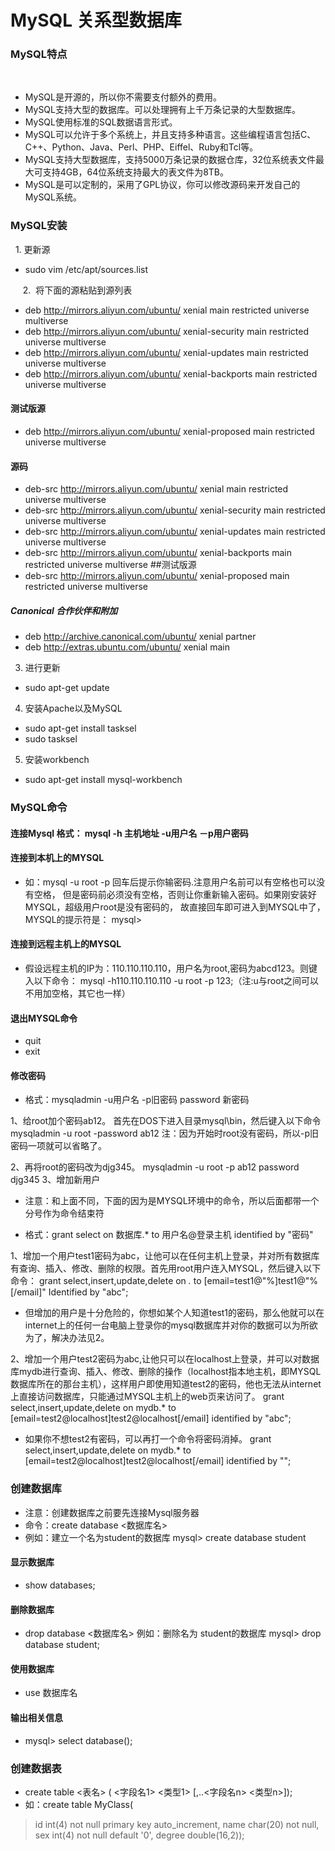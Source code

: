 # MySQL 关系型数据库
### MySQL特点   
   
   * MySQL是开源的，所以你不需要支付额外的费用。
   * MySQL支持大型的数据库。可以处理拥有上千万条记录的大型数据库。
   * MySQL使用标准的SQL数据语言形式。
   * MySQL可以允许于多个系统上，并且支持多种语言。这些编程语言包括C、C++、Python、Java、Perl、PHP、Eiffel、Ruby和Tcl等。
   * MySQL支持大型数据库，支持5000万条记录的数据仓库，32位系统表文件最大可支持4GB，64位系统支持最大的表文件为8TB。
   * MySQL是可以定制的，采用了GPL协议，你可以修改源码来开发自己的MySQL系统。
   


### MySQL安装

  1. 更新源
   * sudo vim /etc/apt/sources.list

       2.  将下面的源粘贴到源列表
  
  * deb http://mirrors.aliyun.com/ubuntu/ xenial main restricted universe multiverse
* deb http://mirrors.aliyun.com/ubuntu/ xenial-security main restricted universe multiverse
* deb http://mirrors.aliyun.com/ubuntu/ xenial-updates main restricted universe multiverse
* deb http://mirrors.aliyun.com/ubuntu/ xenial-backports main restricted universe multiverse
#### 测试版源
* deb http://mirrors.aliyun.com/ubuntu/ xenial-proposed main restricted universe multiverse
#### 源码
* deb-src http://mirrors.aliyun.com/ubuntu/ xenial main restricted universe multiverse
* deb-src http://mirrors.aliyun.com/ubuntu/ xenial-security main restricted universe multiverse
* deb-src http://mirrors.aliyun.com/ubuntu/ xenial-updates main restricted universe multiverse
* deb-src http://mirrors.aliyun.com/ubuntu/ xenial-backports main restricted universe multiverse
##测试版源
* deb-src http://mirrors.aliyun.com/ubuntu/ xenial-proposed main restricted universe multiverse
##### Canonical 合作伙伴和附加
* deb http://archive.canonical.com/ubuntu/ xenial partner
* deb http://extras.ubuntu.com/ubuntu/ xenial main

3. 进行更新
* sudo apt-get update 
4. 安装Apache以及MySQL
* sudo apt-get install tasksel
* sudo tasksel
5. 安装workbench
* sudo apt-get install mysql-workbench

### MySQL命令
#### 连接Mysql 格式： mysql -h 主机地址 -u用户名 －p用户密码
#### 连接到本机上的MYSQL
* 如：mysql -u root -p 回车后提示你输密码.注意用户名前可以有空格也可以没有空格，
但是密码前必须没有空格，否则让你重新输入密码。如果刚安装好MYSQL，超级用户root是没有密码的，
故直接回车即可进入到MYSQL中了，MYSQL的提示符是： mysql>
#### 连接到远程主机上的MYSQL
* 假设远程主机的IP为：110.110.110.110，用户名为root,密码为abcd123。则键入以下命令： mysql -h110.110.110.110 -u root -p 123;（注:u与root之间可以不用加空格，其它也一样）
#### 退出MYSQL命令
* quit
* exit
#### 修改密码
* 格式：mysqladmin -u用户名 -p旧密码 password 新密码

1、给root加个密码ab12。 首先在DOS下进入目录mysql\bin，然后键入以下命令 mysqladmin -u root -password ab12 注：因为开始时root没有密码，所以-p旧密码一项就可以省略了。

2、再将root的密码改为djg345。 mysqladmin -u root -p ab12 password djg345 3、增加新用户

* 注意：和上面不同，下面的因为是MYSQL环境中的命令，所以后面都带一个分号作为命令结束符

* 格式：grant select on 数据库.* to 用户名@登录主机 identified by "密码"

1、增加一个用户test1密码为abc，让他可以在任何主机上登录，并对所有数据库有查询、插入、修改、删除的权限。首先用root用户连入MYSQL，然后键入以下命令： grant select,insert,update,delete on _._ to [email=test1@"%]test1@"%[/email]" Identified by "abc";

* 但增加的用户是十分危险的，你想如某个人知道test1的密码，那么他就可以在internet上的任何一台电脑上登录你的mysql数据库并对你的数据可以为所欲为了，解决办法见2。

2、增加一个用户test2密码为abc,让他只可以在localhost上登录，并可以对数据库mydb进行查询、插入、修改、删除的操作（localhost指本地主机，即MYSQL数据库所在的那台主机），这样用户即使用知道test2的密码，他也无法从internet上直接访问数据库，只能通过MYSQL主机上的web页来访问了。 grant select,insert,update,delete on mydb.* to [email=test2@localhost]test2@localhost[/email] identified by "abc";

* 如果你不想test2有密码，可以再打一个命令将密码消掉。 grant select,insert,update,delete on mydb.* to [email=test2@localhost]test2@localhost[/email] identified by "";

### 创建数据库
* 注意：创建数据库之前要先连接Mysql服务器
* 命令：create database <数据库名>
* 例如：建立一个名为student的数据库 mysql> create database student
#### 显示数据库
* show databases;
#### 删除数据库
* drop database <数据库名> 例如：删除名为 student的数据库 mysql> drop database student;
#### 使用数据库
* use 数据库名
#### 输出相关信息
* mysql> select database();

### 创建数据表
* create table <表名> ( <字段名1> <类型1> [,..<字段名n> <类型n>]);
* 如：create table MyClass(

> id int(4) not null primary key auto_increment, name char(20) not null, sex int(4) not null default '0', degree double(16,2));


